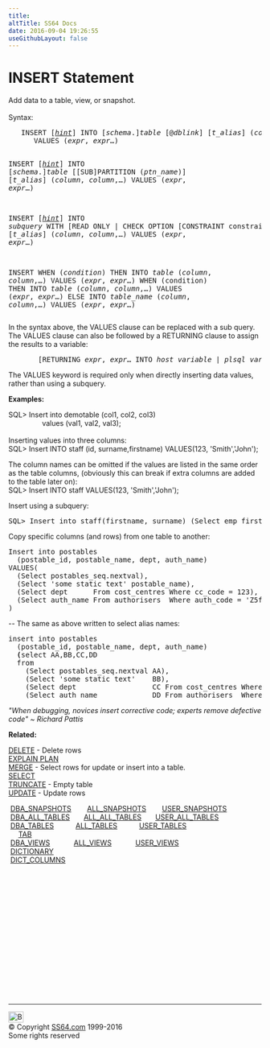 ```yaml
---
title:
altTitle: SS64 Docs
date: 2016-09-04 19:26:55
useGithubLayout: false
---
```

<!-- #BeginLibraryItem "/Library/head_ora.lbi" --><!-- #EndLibraryItem --><h1>INSERT Statement </h1> 
<p>Add data to a table, view, or snapshot.<br>
  <br>
  Syntax:</p>
<pre>   INSERT [<i><a href="select_hints.html">hint</a></i>] INTO [<i>schema</i>.]<i>table</i> [@<i>dblink</i>] [<i>t_alias</i>] (<i>column</i>, <i>column</i>,…)
      VALUES (<i>expr</i>, <i>expr</i>…)

   INSERT [<i><a href="select_hints.html">hint</a></i>] INTO [<i>schema</i>.]<i>table</i>
      [[SUB]PARTITION (<i>ptn_name</i>)] [<i>t_alias</i>] (<i>column</i>, <i>column</i>,…)
         VALUES (<i>expr</i>, <i>expr</i>…)

   INSERT [<i><a href="select_hints.html">hint</a></i>] INTO <i>subquery</i> 
      WITH [READ ONLY | CHECK OPTION [CONSTRAINT constraint] ]
         [<i>t_alias</i>] (<i>column</i>, <i>column</i>,…)
            VALUES (<i>expr</i>, <i>expr</i>…)

   INSERT
      WHEN (<i>condition</i>) THEN
        INTO <i>table</i> (<i>column</i>, <i>column</i>,…)
        VALUES (<i>expr</i>, <i>expr</i>…)
      WHEN (condition) THEN
        INTO <i>table</i> (<i>column</i>, <i>column</i>,…)
        VALUES (<i>expr</i>, <i>expr</i>…)
      ELSE
        INTO <i>table_name</i> (<i>column</i>, <i>column</i>,…)
        VALUES (<i>expr</i>, <i>expr</i>…)</pre>
<p>In the syntax above, the VALUES clause can be replaced with a sub query. <br>    
The VALUES clause can also be followed by a RETURNING clause to assign the results to a variable:</p>
<pre>       [RETURNING <i>expr</i>, <i>expr</i>… INTO <i>host_variable</i> | <i>plsql_variable</i>]
</pre>
<p>The VALUES keyword is required only when directly inserting data values, rather than using a subquery. </p>
<p><b>Examples:</b></p>
<p><span class="code">SQL&gt; Insert into demotable (col1, col2, col3) <br>                  
&nbsp;&nbsp;&nbsp;&nbsp;&nbsp;&nbsp;&nbsp;&nbsp;&nbsp;&nbsp;&nbsp;&nbsp;&nbsp;&nbsp;&nbsp;&nbsp;&nbsp;values (val1, val2, val3);</span><br>
<br>
 Inserting values into three columns:<br>
<span class="code">SQL&gt; Insert INTO staff (id, surname,firstname) VALUES(123, 'Smith','John');</span></p>
<p>The column names can be omitted if the values are listed in the same order as the table columns, (obviously this can break if extra columns are  added to the table later on):<br>
<span class="code">SQL&gt; Insert INTO staff VALUES(123, 'Smith','John');</span></p>
<p>Insert using a subquery:</p>
<pre>SQL&gt; Insert into staff(firstname, surname) (Select emp_first, emp_surname From employees);
</pre>

<p>Copy specific columns (and rows) from one table to another:</p>
<pre>Insert into postables<br>  (postable_id, postable_name, dept, auth_name) <br>VALUES( <br>  (Select postables_seq.nextval),
  (Select 'some static text' postable_name),<br>  (Select dept      From cost_centres Where cc_code = 123), <br>  (Select auth_name From authorisers  Where auth_code = 'Z5f')<br>)</pre>
<p>-- The same as above written to select alias names:</p>
<pre>insert into postables<br>  (postable_id, postable_name, dept, auth_name)<br>  <b>(</b>select AA,BB,CC,DD <br>  from<br>    (Select postables_seq.nextval AA), 
    (Select 'some static text'    BB),<br>    (Select dept                  CC From cost_centres Where cc_code = 123),<br>    (Select auth_name             DD From authorisers  Where auth_code = 'Z5f')<b>)</b>;
</pre>
<p class="quote"><i>"When debugging, novices insert corrective code; experts remove defective code" ~ Richard Pattis </i></p>
<p><b>Related:</b></p>
<p><a href="delete.html">DELETE</a> - Delete rows<br>
<a href="explain.html">EXPLAIN PLAN</a> <br>
<a href="merge.html">MERGE</a> - Select rows for update or insert into a table.<br>
<a href="select.html">SELECT</a><br>
<a href="truncate.html">TRUNCATE</a> - Empty table<br>
<a href="update.html">UPDATE</a> - Update rows</p>
<p class="code">&nbsp;<a href="../orad/DBA_SNAPSHOTS.html">DBA_SNAPSHOTS</a>&nbsp;&nbsp;&nbsp;&nbsp;&nbsp;&nbsp;&nbsp;&nbsp;<a href="../orad/ALL_SNAPSHOTS.html">ALL_SNAPSHOTS</a>&nbsp;&nbsp;&nbsp;&nbsp;&nbsp;&nbsp;&nbsp;&nbsp;<a href="../orad/USER_SNAPSHOTS.html">USER_SNAPSHOTS</a> <br>  
 &nbsp;<a href="../orad/DBA_ALL_TABLES.html">DBA_ALL_TABLES</a>&nbsp;&nbsp;&nbsp;&nbsp;&nbsp;&nbsp;&nbsp;<a href="../orad/ALL_ALL_TABLES.html">ALL_ALL_TABLES</a>&nbsp;&nbsp;&nbsp;&nbsp;&nbsp;&nbsp;&nbsp;<a href="../orad/USER_ALL_TABLES.html">USER_ALL_TABLES</a><br>  
 &nbsp;<a href="../orad/DBA_TABLES.html">DBA_TABLES</a>&nbsp;&nbsp;&nbsp;&nbsp;&nbsp;&nbsp;&nbsp;&nbsp;&nbsp;&nbsp;&nbsp;<a href="../orad/ALL_TABLES.html">ALL_TABLES</a>&nbsp;&nbsp;&nbsp;&nbsp;&nbsp;&nbsp;&nbsp;&nbsp;&nbsp;&nbsp;&nbsp;<a href="../orad/USER_TABLES.html">USER_TABLES</a><br>
 &nbsp;&nbsp;&nbsp;&nbsp;&nbsp;<a href="../orad/TAB.html">TAB</a><br>  
 &nbsp;<a href="../orad/DBA_VIEWS.html">DBA_VIEWS</a>&nbsp;&nbsp;&nbsp;&nbsp;&nbsp;&nbsp;&nbsp;&nbsp;&nbsp;&nbsp;&nbsp;&nbsp;<a href="../orad/ALL_VIEWS.html">ALL_VIEWS</a>&nbsp;&nbsp;&nbsp;&nbsp;&nbsp;&nbsp;&nbsp;&nbsp;&nbsp;&nbsp;&nbsp;&nbsp;<a href="../orad/USER_VIEWS.html">USER_VIEWS</a><br>                                                                
 &nbsp;<a href="../orad/DICTIONARY.html">DICTIONARY</a><br>                                                                
&nbsp;<a href="../orad/DICT_COLUMNS.html">DICT_COLUMNS</a></p><!-- #BeginLibraryItem "/Library/foot_ora.lbi" --><p>
<!-- oracle-footer -->
<ins class="adsbygoogle" style="display:inline-block;width:300px;height:250px" data-ad-client="ca-pub-6140977852749469" data-ad-slot="4275490898"></ins>
<script>
(adsbygoogle = window.adsbygoogle || []).push({});
</script></p>
<hr>
<div id="bl" class="footer"><a href="insert.html#"><img src="../images/top.png" width="30" height="22" alt="Back to the Top"></a></div>
<div id="br" class="footer, tagline">© Copyright <a href="../index.html">SS64.com</a> 1999-2016<br>
Some rights reserved</div><!-- #EndLibraryItem -->

